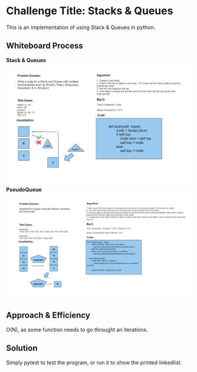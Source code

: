 # Challenge Title: Stacks & Queues
This is an implementation of using Stack & Queues in python.
## Whiteboard Process

**Stack & Queues**
![Alt text](Stack&Queue.png)
**PseudoQueue**
![Alt text](PseudoQueue.png)
## Approach & Efficiency
O(N), as some function needs to go throught an iterations.

## Solution
Simply pytest to test the program, or run it to show the printed linkedlist.